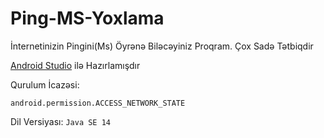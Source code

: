 # Ping-MS-Yoxlama

İnternetinizin Pingini(Ms) Öyrənə Biləcəyiniz Proqram. Çox Sadə Tətbiqdir

[Android Studio](https://developer.android.com/studio) ilə Hazırlamışdır

Qurulum İcazəsi:
~~~
android.permission.ACCESS_NETWORK_STATE
~~~
Dil Versiyası: 
```Java SE 14```
